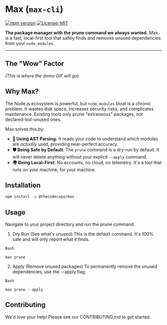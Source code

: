 # Max (`max-cli`)



[![npm version](https://badge.fury.io/js/max-cli.svg)](https://badge.fury.io/js/max-cli)
[![License: MIT](https://img.shields.io/badge/License-MIT-yellow.svg)](https://opensource.org/licenses/MIT)

**The package manager with the prune command we always wanted.** Max is a fast, local-first tool that safely finds and removes unused dependencies from your `node_modules`.

---

## The "Wow" Factor

*(This is where the demo GIF will go)*

## Why Max?

The Node.js ecosystem is powerful, but `node_modules` bloat is a chronic problem. It wastes disk space, increases security risks, and complicates maintenance. Existing tools only prune "extraneous" packages, not declared-but-unused ones.

Max solves this by:
* **🧠 Using AST Parsing:** It reads your code to understand which modules are *actually* used, providing near-perfect accuracy.
* **🛡️ Being Safe by Default:** The `prune` command is a dry-run by default. It will never delete anything without your explicit `--apply` command.
* **🌍 Being Local-First:** No accounts, no cloud, no telemetry. It's a tool that runs on your machine, for your machine.

## Installation

```bash
npm install -g @thecodecapo/max
```
## Usage

Navigate to your project directory and run the prune command.

1. Dry Run (See what's unused)
This is the default command. It's 100% safe and will only report what it finds.

```
Bash

max prune

```

2. Apply (Remove unused packages)
To permanently remove the unused dependencies, use the --apply flag.

```
Bash

max prune --apply

```

## Contributing
We'd love your help! Please see our CONTRIBUTING.md to get started.